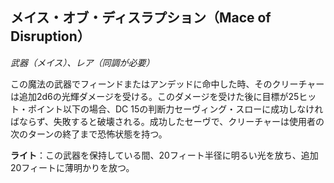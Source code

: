 ## メイス・オブ・ディスラプション（Mace of Disruption）
*武器（メイス）、レア（同調が必要）*

この魔法の武器でフィーンドまたはアンデッドに命中した時、そのクリーチャーは追加2d6の光輝ダメージを受ける。このダメージを受けた後に目標が25ヒット・ポイント以下の場合、DC 15の判断力セーヴィング・スローに成功しなければならず、失敗すると破壊される。成功したセーヴで、クリーチャーは使用者の次のターンの終了まで恐怖状態を持つ。

**ライト**：この武器を保持している間、20フィート半径に明るい光を放ち、追加20フィートに薄明かりを放つ。